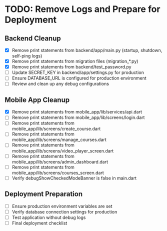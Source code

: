 # TODO: Remove Logs and Prepare for Deployment

## Backend Cleanup
- [x] Remove print statements from backend/app/main.py (startup, shutdown, self-ping logs)
- [x] Remove print statements from migration files (migration_*.py)
- [x] Remove print statements from backend/test_password.py
- [ ] Update SECRET_KEY in backend/app/settings.py for production
- [ ] Ensure DATABASE_URL is configured for production environment
- [ ] Review and clean up any debug configurations

## Mobile App Cleanup
- [x] Remove print statements from mobile_app/lib/services/api.dart
- [ ] Remove print statements from mobile_app/lib/screens/login.dart
- [ ] Remove print statements from mobile_app/lib/screens/create_course.dart
- [ ] Remove print statements from mobile_app/lib/screens/manage_courses.dart
- [ ] Remove print statements from mobile_app/lib/screens/video_player_screen.dart
- [ ] Remove print statements from mobile_app/lib/screens/admin_dashboard.dart
- [ ] Remove print statements from mobile_app/lib/screens/courses_screen.dart
- [ ] Verify debugShowCheckedModeBanner is false in main.dart

## Deployment Preparation
- [ ] Ensure production environment variables are set
- [ ] Verify database connection settings for production
- [ ] Test application without debug logs
- [ ] Final deployment checklist
